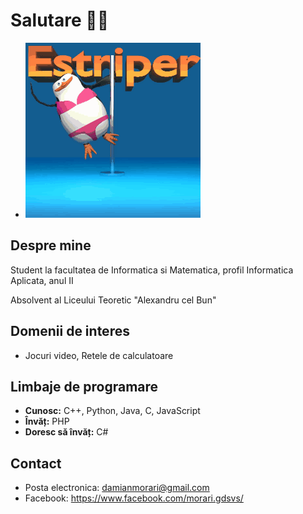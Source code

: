 # Salutare 👋👋

- ![Avatar](images/avatar.png)

## Despre mine

Student la facultatea de Informatica si Matematica, profil Informatica Aplicata, anul II

Absolvent al Liceului Teoretic "Alexandru cel Bun"

## Domenii de interes

- Jocuri video, Retele de calculatoare

## Limbaje de programare  

- **Cunosc:** C++, Python, Java, C, JavaScript  
- **Învăț:** PHP  
- **Doresc să învăț:** C#

## Contact

- Posta electronica: <damianmorari@gmail.com>
- Facebook: <https://www.facebook.com/morari.gdsvs/>
